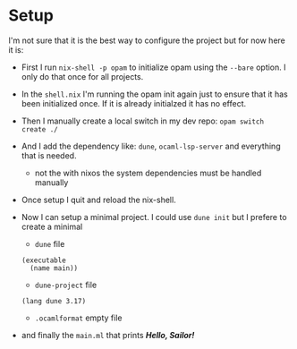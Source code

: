 # Setup

I'm not sure that it is the best way to configure the project but for now here it is:

- First I run `nix-shell -p opam` to  initialize opam using the `--bare` option. I only do that
once for all projects.

- In the `shell.nix` I'm running the opam init again just to ensure that it has been initialized once. If it
is already initialzed it has no effect.
- Then I manually create a local switch in my dev repo: `opam switch create ./`
- And I add the dependency like: `dune`, `ocaml-lsp-server` and everything that is needed.
    - not the with nixos the system dependencies must be handled manually
- Once setup I quit and reload the nix-shell.

- Now I can setup a minimal project. I could use `dune init` but I prefere to create a minimal
    - `dune` file

    ```
    (executable
      (name main))
    ```

    - `dune-project` file

    ```
    (lang dune 3.17)
    ```

    - `.ocamlformat` empty file
  
- and finally the `main.ml` that prints ***Hello, Sailor!***
